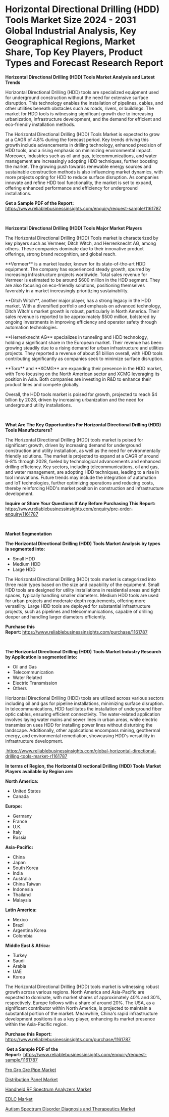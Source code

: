 <p><h1>Horizontal Directional Drilling (HDD) Tools Market Size 2024 - 2031 Global Industrial Analysis, Key Geographical Regions, Market Share, Top Key Players, Product Types and Forecast Research Report</h1></p><p><strong>Horizontal Directional Drilling (HDD) Tools Market Analysis and Latest Trends</strong></p>
<p><p>Horizontal Directional Drilling (HDD) tools are specialized equipment used for underground construction without the need for extensive surface disruption. This technology enables the installation of pipelines, cables, and other utilities beneath obstacles such as roads, rivers, or buildings. The market for HDD tools is witnessing significant growth due to increasing urbanization, infrastructure development, and the demand for efficient and eco-friendly installation methods.</p><p>The Horizontal Directional Drilling (HDD) Tools Market is expected to grow at a CAGR of 4.8% during the forecast period. Key trends driving this growth include advancements in drilling technology, enhanced precision of HDD tools, and a rising emphasis on minimizing environmental impact. Moreover, industries such as oil and gas, telecommunications, and water management are increasingly adopting HDD techniques, further boosting the market. The growing push towards renewable energy sources and sustainable construction methods is also influencing market dynamics, with more projects opting for HDD to reduce surface disruption. As companies innovate and refine HDD tool functionality, the market is set to expand, offering enhanced performance and efficiency for underground installations.</p></p>
<p><strong>Get a Sample PDF of the Report:&nbsp;</strong> <a href="https://www.reliablebusinessinsights.com/enquiry/request-sample/1161787?utm_campaign=1094&utm_medium=2&utm_source=Github&utm_content=ia&utm_term=29092024&utm_id=horizontal-directional-drilling-hdd-tools">https://www.reliablebusinessinsights.com/enquiry/request-sample/1161787</a></p>
<p>&nbsp;</p>
<p><strong>Horizontal Directional Drilling (HDD) Tools Major Market Players</strong></p>
<p><p>The Horizontal Directional Drilling (HDD) Tools market is characterized by key players such as Vermeer, Ditch Witch, and Herrenknecht AG, among others. These companies dominate due to their innovative product offerings, strong brand recognition, and global reach.</p><p>**Vermeer** is a market leader, known for its state-of-the-art HDD equipment. The company has experienced steady growth, spurred by increasing infrastructure projects worldwide. Total sales revenue for Vermeer is estimated to be around $600 million in the HDD segment. They are also focusing on eco-friendly solutions, positioning themselves favorably in a market increasingly prioritizing sustainability.</p><p>**Ditch Witch**, another major player, has a strong legacy in the HDD market. With a diversified portfolio and emphasis on advanced technology, Ditch Witch's market growth is robust, particularly in North America. Their sales revenue is reported to be approximately $500 million, bolstered by ongoing investments in improving efficiency and operator safety through automation technologies.</p><p>**Herrenknecht AG** specializes in tunneling and HDD technology, holding a significant share in the European market. Their revenue has been growing steadily due to a rising demand for urban infrastructure and utilities projects. They reported a revenue of about $1 billion overall, with HDD tools contributing significantly as companies seek to minimize surface disruption.</p><p>**Toro** and **XCMG** are expanding their presence in the HDD market, with Toro focusing on the North American sector and XCMG leveraging its position in Asia. Both companies are investing in R&D to enhance their product lines and compete globally.</p><p>Overall, the HDD tools market is poised for growth, projected to reach $4 billion by 2028, driven by increasing urbanization and the need for underground utility installations.</p></p>
<p>&nbsp;</p>
<p><strong>What Are The Key Opportunities For Horizontal Directional Drilling (HDD) Tools Manufacturers?</strong></p>
<p><p>The Horizontal Directional Drilling (HDD) tools market is poised for significant growth, driven by increasing demand for underground construction and utility installation, as well as the need for environmentally friendly solutions. The market is projected to expand at a CAGR of around 6-8% through 2028, fueled by technological advancements and enhanced drilling efficiency. Key sectors, including telecommunications, oil and gas, and water management, are adopting HDD techniques, leading to a rise in tool innovations. Future trends may include the integration of automation and IoT technologies, further optimizing operations and reducing costs, thereby reinforcing HDD's market position in construction and infrastructure development.</p></p>
<p><strong>Inquire or Share Your Questions If Any Before Purchasing This Report:</strong> <a href="https://www.reliablebusinessinsights.com/enquiry/pre-order-enquiry/1161787?utm_campaign=1094&utm_medium=2&utm_source=Github&utm_content=ia&utm_term=29092024&utm_id=horizontal-directional-drilling-hdd-tools">https://www.reliablebusinessinsights.com/enquiry/pre-order-enquiry/1161787</a></p>
<p>&nbsp;</p>
<p><strong>Market Segmentation</strong></p>
<p><strong>The Horizontal Directional Drilling (HDD) Tools Market Analysis by types is segmented into:</strong></p>
<p><ul><li>Small HDD</li><li>Medium HDD</li><li>Large HDD</li></ul></p>
<p><p>The Horizontal Directional Drilling (HDD) tools market is categorized into three main types based on the size and capability of the equipment. Small HDD tools are designed for utility installations in residential areas and tight spaces, typically handling smaller diameters. Medium HDD tools are used for urban projects and moderate depth requirements, offering more versatility. Large HDD tools are deployed for substantial infrastructure projects, such as pipelines and telecommunications, capable of drilling deeper and handling larger diameters efficiently.</p></p>
<p><strong>Purchase this Report:&nbsp;</strong><a href="https://www.reliablebusinessinsights.com/purchase/1161787?utm_campaign=1094&utm_medium=2&utm_source=Github&utm_content=ia&utm_term=29092024&utm_id=horizontal-directional-drilling-hdd-tools">https://www.reliablebusinessinsights.com/purchase/1161787</a></p>
<p>&nbsp;</p>
<p><strong>The Horizontal Directional Drilling (HDD) Tools Market Industry Research by Application is segmented into:</strong></p>
<p><ul><li>Oil and Gas</li><li>Telecommunication</li><li>Water Related</li><li>Electric Transmission</li><li>Others</li></ul></p>
<p><p>Horizontal Directional Drilling (HDD) tools are utilized across various sectors including oil and gas for pipeline installations, minimizing surface disruption. In telecommunications, HDD facilitates the installation of underground fiber optic cables, ensuring efficient connectivity. The water-related application involves laying water mains and sewer lines in urban areas, while electric transmission uses HDD for installing power lines without disturbing the landscape. Additionally, other applications encompass mining, geothermal energy, and environmental remediation, showcasing HDD's versatility in infrastructure development.</p></p>
<p><a href="https://www.reliablebusinessinsights.com/global-horizontal-directional-drilling-tools-market-r1161787?utm_campaign=1094&utm_medium=2&utm_source=Github&utm_content=ia&utm_term=29092024&utm_id=horizontal-directional-drilling-hdd-tools">&nbsp;https://www.reliablebusinessinsights.com/global-horizontal-directional-drilling-tools-market-r1161787</a></p>
<p><strong>In terms of Region, the Horizontal Directional Drilling (HDD) Tools Market Players available by Region are:</strong></p>
<p>
    <p> <strong> North America: </strong>
        <ul>
            <li>United States</li>
            <li>Canada</li>
        </ul>
        </p> 
    <p> <strong> Europe: </strong>
        <ul>
            <li>Germany</li>
            <li>France</li>
            <li>U.K.</li>
            <li>Italy</li>
            <li>Russia</li>
        </ul>
        </p> 
    <p> <strong> Asia-Pacific: </strong>
        <ul>
            <li>China</li>
            <li>Japan</li>
            <li>South Korea</li>
            <li>India</li>
            <li>Australia</li>
            <li>China Taiwan</li>
            <li>Indonesia</li>
            <li>Thailand</li>
            <li>Malaysia</li>
        </ul>
        </p> 
    <p> <strong> Latin America: </strong>
        <ul>
            <li>Mexico</li>
            <li>Brazil</li>
            <li>Argentina Korea</li>
            <li>Colombia</li>
        </ul>
        </p> 
    <p> <strong> Middle East & Africa: </strong>
        <ul>
            <li>Turkey</li>
            <li>Saudi</li>
            <li>Arabia</li>
            <li>UAE</li>
            <li>Korea</li>
        </ul>
    </p>
    </p>
<p><p>The Horizontal Directional Drilling (HDD) tools market is witnessing robust growth across various regions. North America and Asia-Pacific are expected to dominate, with market shares of approximately 40% and 30%, respectively. Europe follows with a share of around 20%. The USA, as a significant contributor within North America, is projected to maintain a substantial portion of the market. Meanwhile, China's rapid infrastructure development positions it as a key player, enhancing its market presence within the Asia-Pacific region.</p></p>
<p><strong>Purchase this Report: </strong><a href="https://www.reliablebusinessinsights.com/purchase/1161787?utm_campaign=1094&utm_medium=2&utm_source=Github&utm_content=ia&utm_term=29092024&utm_id=horizontal-directional-drilling-hdd-tools">https://www.reliablebusinessinsights.com/purchase/1161787</a></p>
<p>&nbsp;<strong>Get a Sample PDF of the Report:&nbsp;&nbsp;</strong><a href="https://www.reliablebusinessinsights.com/enquiry/request-sample/1161787?utm_campaign=1094&utm_medium=2&utm_source=Github&utm_content=ia&utm_term=29092024&utm_id=horizontal-directional-drilling-hdd-tools">https://www.reliablebusinessinsights.com/enquiry/request-sample/1161787</a></p>
<p><strong></strong></p>
<p><p><a href="https://github.com/OrlandoHBarks/Market-Research-Report-List-1/blob/main/frp-grp-gre-pipe-market.md?utm_campaign=1094&utm_medium=2&utm_source=Github&utm_content=ia&utm_term=29092024&utm_id=horizontal-directional-drilling-hdd-tools">Frp Grp Gre Pipe Market</a></p><p><a href="https://www.linkedin.com/pulse/strategic-roadmap-global-distribution-panel-market-insights-jrm0e?utm_campaign=1094&utm_medium=2&utm_source=Github&utm_content=ia&utm_term=29092024&utm_id=horizontal-directional-drilling-hdd-tools">Distribution Panel Market</a></p><p><a href="https://issuu.com/reportprime-2/docs/handheld-rf-spectrum-analyzers-mark_c1530ba8aa0f60?utm_campaign=1094&utm_medium=2&utm_source=Github&utm_content=ia&utm_term=29092024&utm_id=horizontal-directional-drilling-hdd-tools">Handheld RF Spectrum Analyzers Market</a></p><p><a href="https://www.linkedin.com/pulse/global-edlc-market-size-share-analysis-product-type-application-leise?utm_campaign=1094&utm_medium=2&utm_source=Github&utm_content=ia&utm_term=29092024&utm_id=horizontal-directional-drilling-hdd-tools">EDLC Market</a></p><p><a href="https://github.com/SaraPrifti82/Market-Research-Report-List-1/blob/main/autism-spectrum-disorder-diagnosis-and-therapeutics-market.md?utm_campaign=1094&utm_medium=2&utm_source=Github&utm_content=ia&utm_term=29092024&utm_id=horizontal-directional-drilling-hdd-tools">Autism Spectrum Disorder Diagnosis and Therapeutics Market</a></p></p>